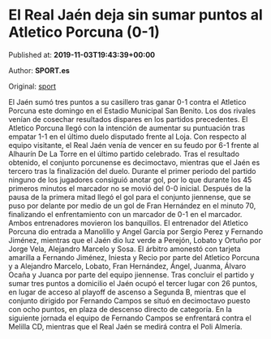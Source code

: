 
# El Real Jaén deja sin sumar puntos al Atletico Porcuna (0-1)

Published at: **2019-11-03T19:43:39+00:00**

Author: **SPORT.es**

Original: [sport](https://www.sport.es/es/noticias/tercera-division/el-real-jaen-deja-sin-sumar-puntos-al-atletico-porcuna-0-1-7713127)

El Jaén sumó tres puntos a su casillero tras ganar 0-1 contra el Atletico Porcuna este domingo en el Estadio Municipal San Benito. Los dos rivales venían de cosechar resultados dispares en los partidos precedentes. El Atletico Porcuna llegó con la intención de aumentar su puntuación tras empatar 1-1 en el último duelo disputado frente al Loja. Con respecto al equipo visitante, el Real Jaén venía de vencer en su feudo por 6-1 frente al Alhaurín De La Torre en el último partido celebrado. Tras el resultado obtenido, el conjunto porcunense es decimoctavo, mientras que el Jaén es tercero tras la finalización del duelo.
Durante el primer periodo del partido ninguno de los jugadores consiguió anotar gol, por lo que durante los 45 primeros minutos el marcador no se movió del 0-0 inicial.
Después de la pausa de la primera mitad llegó el gol para el conjunto jiennense, que se puso por delante por medio de un gol de Fran Hernández en el minuto 70, finalizando el enfrentamiento con un marcador de 0-1 en el marcador.
Ambos entrenadores movieron los banquillos. El entrenador del Atletico Porcuna dio entrada a Manolillo y Angel García por Sergio Perez y Fernando Jiménez, mientras que el Jaén dio luz verde a Perejón, Lobato y Ortuño por Jorge Vela, Alejandro Marcelo y Sosa.
El árbitro amonestó con tarjeta amarilla a Fernando Jiménez, Iniesta y Recio por parte del Atletico Porcuna y a Alejandro Marcelo, Lobato, Fran Hernández, Ángel, Juanma, Álvaro Ocaña y Juanca por parte del equipo jiennense.
Tras concluir el partido y sumar tres puntos a domicilio el Jaén ocupó el tercer lugar con 26 puntos, en lugar de acceso al playoff de ascenso a Segunda B, mientras que el conjunto dirigido por Fernando Campos se situó en decimoctavo puesto con ocho puntos, en plaza de descenso directo de categoría.
En la siguiente jornada el equipo de Fernando Campos se enfrentará contra el Melilla CD, mientras que el Real Jaén se medirá contra el Poli Almería.
